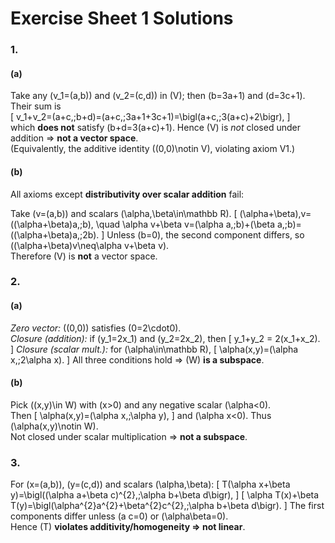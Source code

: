 # Exercise Sheet 1 Solutions


### 1.
#### (a)
Take any \(v_1=(a,b)\) and \(v_2=(c,d)\) in \(V\); then \(b=3a+1\) and \(d=3c+1\).  
Their sum is  
\[
v_1+v_2=(a+c,\;b+d)=(a+c,\;3a+1+3c+1)=\bigl(a+c,\;3(a+c)+2\bigr),
\]  
which **does not** satisfy \(b+d=3(a+c)+1\). Hence \(V\) is *not* closed under addition ⇒ **not a vector space**.  
(Equivalently, the additive identity \((0,0)\notin V\), violating axiom V1.)

#### (b)
All axioms except **distributivity over scalar addition** fail:

Take \(v=(a,b)\) and scalars \(\alpha,\beta\in\mathbb R\).
\[
(\alpha+\beta)\,v=((\alpha+\beta)a,\;b),
\quad
\alpha v+\beta v=(\alpha a,\;b)+(\beta a,\;b)=((\alpha+\beta)a,\;2b).
\]
Unless \(b=0\), the second component differs, so  
\((\alpha+\beta)v\neq\alpha v+\beta v\).  
Therefore \(V\) is **not** a vector space.


### 2.
#### (a)
*Zero vector:* \((0,0)\) satisfies \(0=2\cdot0\).  
*Closure (addition):* if \(y_1=2x_1\) and \(y_2=2x_2\), then
\[
y_1+y_2 = 2(x_1+x_2).
\]
*Closure (scalar mult.):* for \(\alpha\in\mathbb R\),
\[
\alpha(x,y)=(\alpha x,\;2\alpha x).
\]
All three conditions hold ⇒ \(W\) **is a subspace**.

#### (b)
Pick \((x,y)\in W\) with \(x>0\) and any negative scalar \(\alpha<0\).  
Then
\[
\alpha(x,y)=(\alpha x,\;\alpha y),
\]
and \(\alpha x<0\). Thus \(\alpha(x,y)\notin W\).  
Not closed under scalar multiplication ⇒ **not a subspace**.


### 3.
For \(x=(a,b)\), \(y=(c,d)\) and scalars \(\alpha,\beta\):
\[
T(\alpha x+\beta y)=\bigl((\alpha a+\beta c)^{2},\;\alpha b+\beta d\bigr),
\]
\[
\alpha T(x)+\beta T(y)=\bigl(\alpha^{2}a^{2}+\beta^{2}c^{2},\;\alpha b+\beta d\bigr).
\]
The first components differ unless \(a c=0\) or \(\alpha\beta=0\).  
Hence \(T\) **violates additivity/homogeneity ⇒ not linear**.
